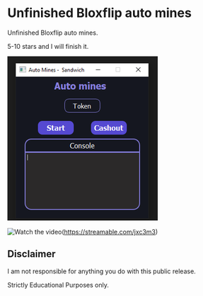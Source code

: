 # Unfinished Bloxflip auto mines


Unfinished Bloxflip auto mines.

5-10 stars and I will finish it.

![Screenshot](preview.png)

![Watch the video](https://streamable.com/jxc3m3)(https://streamable.com/jxc3m3)

## Disclaimer
I am not responsible for anything you do with this public release.

Strictly Educational Purposes only.
